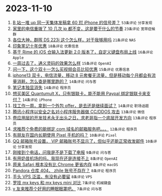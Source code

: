 # 2023-11-10

1. [B 站一堆 up 同一天集体发稿拿 60 怼 iPhone 的信号差？](https://www.v2ex.com/t/990530) `53条评论` `分享发现`
1. [家里的电信重拨了 10 几次 ip 都不变，这是要干什么的节奏](https://www.v2ex.com/t/990508) `23条评论` `宽带症候群`
1. [各位大神，群晖 DS 223j 这个怎么样，对于我够用吗](https://www.v2ex.com/t/990512) `21条评论` `NAS`
1. [印象笔记十年优惠](https://www.v2ex.com/t/990507) `18条评论` `优惠信息`
1. [基于 Rime 的 iOS 仓输入法更新 2.0 版本了，自定义键盘布局上线](https://www.v2ex.com/t/990492) `16条评论` `Apple`
1. [一周过去了，通义灵码的效果怎么样](https://www.v2ex.com/t/990506) `15条评论` `OpenAI`
1. [问一下，这个双十一怎么买视频会员比较优惠](https://www.v2ex.com/t/990478) `15条评论` `优惠信息`
1. [iphone13 双卡，电信流量，移动 8 元套餐无流量，但是移动每个月都会有流量消耗，怎么查是哪里跑的？](https://www.v2ex.com/t/990518) `14条评论` `问与答`
1. [笔记本独显消失](https://www.v2ex.com/t/990500) `14条评论` `程序员`
1. [想买美区 Quantumult X，只有银联卡，能不能用 Paypal 绑定银联卡来支付？](https://www.v2ex.com/t/990497) `14条评论` `iPhone`
1. [找工作一周，拿到一个外包 offer，是去还是继续面试？](https://www.v2ex.com/t/990489) `14条评论` `职场话题`
1. [腾讯小程序以安全之名对小程序服务器做 CC/DDOS 攻击](https://www.v2ex.com/t/990513) `13条评论` `微信`
1. [卷应用层的开发技术永无出头之日，求老哥指一个底层开发方向](https://www.v2ex.com/t/990483) `13条评论` `程序员`
1. [求推荐个免费的能绑定 com 域名的邮箱服务吧。。。](https://www.v2ex.com/t/990546) `12条评论` `程序员`
1. [有朋友在国内长期使用 Pixel 手机的吗？](https://www.v2ex.com/t/990531) `10条评论` `Pixel`
1. [QQ 邮箱账号设置， VIP 邮箱账号不显示了，但似乎还能正常收发邮件](https://www.v2ex.com/t/990522) `10条评论` `分享发现`
1. [刚接到个电话，问我是不是下载了电报](https://www.v2ex.com/t/990556) `9条评论` `问与答`
1. [有用奶昔机场的吗，我现在还是连接不上](https://www.v2ex.com/t/990532) `8条评论` `OpenAI`
1. [原来 Safari 根本没有比 Chrome 更省内存](https://www.v2ex.com/t/990524) `8条评论` `macOS`
1. [Pandora 仓库 404， zhile 账号不存在？](https://www.v2ex.com/t/990517) `8条评论` `程序员`
1. [手头 VPS 泛滥，有没有必要留](https://www.v2ex.com/t/990496) `8条评论` `VPS`
1. [罗技 mx keys 和 mx keys mini 对比](https://www.v2ex.com/t/990545) `7条评论` `机械键盘`
1. [v 友来推荐个好用的睡眠眼罩吧。](https://www.v2ex.com/t/990534) `7条评论` `问与答`
